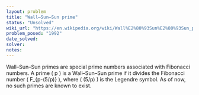 ```yaml
---
layout: problem
title: "Wall–Sun–Sun prime"
status: "Unsolved"
wiki_url: "https://en.wikipedia.org/wiki/Wall%E2%80%93Sun%E2%80%93Sun_prime"
problem_posed: "1992"
date_solved:
solver:
notes:
---
```

Wall–Sun–Sun primes are special prime numbers associated with Fibonacci numbers. A prime \( p \) is a Wall–Sun–Sun prime if it divides the Fibonacci number \( F_{p-(5/p)} \), where \( (5/p) \) is the Legendre symbol. As of now, no such primes are known to exist.